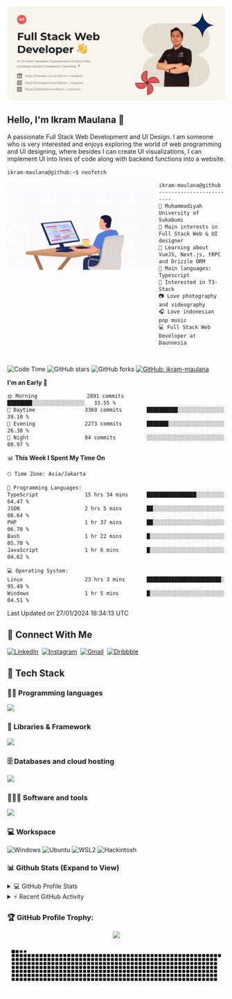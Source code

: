 ![IkramBanner](ikrambanner.webp)

## Hello, I'm Ikram Maulana 👋

A passionate Full Stack Web Development and UI Design. I am someone who is very interested and enjoys exploring the world of web programming and UI designing, where besides I can create UI visualizations, I can implement UI into lines of code along with backend functions into a website.

```console
ikram-maulana@github:~$ neofetch
```

<img align="left" src="code.gif" alt="Ikram Maulana GIF" width="350" height="204" style="border-radius: 6px; overflow: hidden;" />

```
ikram-maulana@github
-------------------------
🏫 Muhammadiyah University of Sukabumi
🔎 Main interests in Full Stack Web & UI designer
🌱 Learning about VueJS, Next.js, tRPC and Drizzle ORM
🌟 Main languages: Typescript
🚩 Interested in T3-Stack
📷 Love photography and videography
🎧 Love indonesian pop music
💻 Full Stack Web Developer at Daunnesia
```

<br>

<!--START_SECTION:waka-->

![Code Time](http://img.shields.io/badge/Code%20Time-1%2C560%20hrs%2018%20mins-blue)
![GitHub stars](https://img.shields.io/github/stars/ikram-maulana.svg?style=social)
![GitHub forks](https://img.shields.io/github/forks/ikram-maulana/ikram-maulana.svg?style=social)
[![GitHub: ikram-maulana](https://img.shields.io/github/followers/ikram-maulana?label=follow&style=social)](https://github.com/ikram-maulana)

**I'm an Early 🐤**

```text
🌞 Morning                2891 commits        ████████░░░░░░░░░░░░░░░░░   33.55 %
🌆 Daytime                3369 commits        ██████████░░░░░░░░░░░░░░░   39.10 %
🌃 Evening                2273 commits        ███████░░░░░░░░░░░░░░░░░░   26.38 %
🌙 Night                  84 commits          ░░░░░░░░░░░░░░░░░░░░░░░░░   00.97 %
```

📊 **This Week I Spent My Time On**

```text
🕑︎ Time Zone: Asia/Jakarta

💬 Programming Languages:
TypeScript               15 hrs 34 mins      ████████████████░░░░░░░░░   64.47 %
JSON                     2 hrs 5 mins        ██░░░░░░░░░░░░░░░░░░░░░░░   08.64 %
PHP                      1 hr 37 mins        ██░░░░░░░░░░░░░░░░░░░░░░░   06.70 %
Bash                     1 hr 22 mins        █░░░░░░░░░░░░░░░░░░░░░░░░   05.70 %
JavaScript               1 hr 6 mins         █░░░░░░░░░░░░░░░░░░░░░░░░   04.62 %

💻 Operating System:
Linux                    23 hrs 3 mins       ████████████████████████░   95.49 %
Windows                  1 hr 5 mins         █░░░░░░░░░░░░░░░░░░░░░░░░   04.51 %
```

Last Updated on 27/01/2024 18:34:13 UTC

<!--END_SECTION:waka-->

## 🔗 Connect With Me

[![LinkedIn](https://img.shields.io/badge/linkedin-%230e76a8.svg?style=for-the-badge&logo=linkedin&logoColor=white)](https://links.ikrammaulana.my.id/linkedin)&nbsp;
[![Instagram](https://img.shields.io/badge/Instagram-%23e4405f.svg?style=for-the-badge&logo=Instagram&logoColor=white)](https://links.ikrammaulana.my.id/instagram)&nbsp;
[![Gmail](https://img.shields.io/badge/Gmail-808080?style=for-the-badge&logo=gmail&logoColor=white)](mailto:hey@ikrammaulana.my.id)&nbsp;
[![Dribbble](https://img.shields.io/badge/Dribbble-EA4C89?style=for-the-badge&logo=dribbble&logoColor=white)](https://links.ikrammaulana.my.id/dribbble)&nbsp;

## 🔧 Tech Stack

### 👨‍💻 Programming languages

<a href="https://skillicons.dev">
<img src="https://skillicons.dev/icons?i=html,css,sass,js,ts,php,py&perline=11" />
</a>

### 🧩 Libraries & Framework

<a href="https://skillicons.dev">
<img src="https://skillicons.dev/icons?i=react,next,vue,nuxt,laravel,express,astro,solidjs,flask,tailwind,bootstrap,vite,nodejs,bun&perline=11" />
</a>

### 🗄️ Databases and cloud hosting

<a href="https://skillicons.dev">
<img src="https://skillicons.dev/icons?i=postgresql,mysql,redis,sqlite,planetscale,prisma,netlify,vercel,cloudflare,sentry&perline=11" />
</a>

### 🧑🏻‍💻 Software and tools

<a href="https://skillicons.dev">
<img src="https://skillicons.dev/icons?i=git,github,postman,vscode,figma&perline=11" />
</a>

### 💻 Workspace

![Windows](https://img.shields.io/badge/Windows-0078D6?style=for-the-badge&logo=windows&logoColor=white)
![Ubuntu](https://img.shields.io/badge/Ubuntu-E95420?style=for-the-badge&logo=ubuntu&logoColor=white)
![WSL2](https://img.shields.io/badge/WSL2-0078D6?style=for-the-badge&logo=linux&logoColor=white)
![Hackintosh](https://img.shields.io/badge/Hackintosh-5e5e5e?style=for-the-badge&logo=apple&logoColor=white)

### 📊 Github Stats (Expand to View)

<details>
  <summary>💻 GitHub Profile Stats</summary>
  <br/>
    <img width="100%" src="https://github-readme-streak-stats.herokuapp.com?user=ikram-maulana&theme=algolia&date_format=M%20j%5B%2C%20Y%5D&hide_border=true">
    <div align="center">
  <a href="https://github.com/ikram-maulana">
    <img height="180em" src="https://github-readme-stats-eight-theta.vercel.app/api?username=ikram-maulana&show_icons=true&theme=algolia&include_all_commits=true&count_private=true&hide_border=true"/>
    <img height="180em" src="https://github-readme-stats-eight-theta.vercel.app/api/top-langs/?username=ikram-maulana&layout=compact&langs_count=8&theme=algolia&hide_border=true"/>
  </a>
</div>
</details>

<!-- https://github.com/jamesgeorge007/github-activity-readme -->
<details>
  <summary>⚡ Recent GitHub Activity</summary>
  <br/>

![Ikram Maulana's GitHub activity graph](https://github-readme-activity-graph.vercel.app/graph?username=ikram-maulana&theme=react-dark)

</details>

### 🏆 GitHub Profile Trophy:

<p align="center">
<a href="https://github.com/ryo-ma/github-profile-trophy">
  <img width=800 src="https://github-profile-trophy.vercel.app/?username=ikram-maulana&column=8&theme=algolia&no-frame=true&no-bg=true"/>
</a>
</p>

![snake gif](https://github.com/ikram-maulana/ikram-maulana/blob/output/github-snake.svg)
